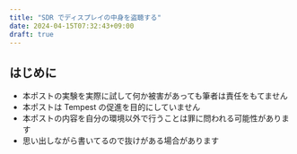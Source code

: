 ```yaml
---
title: "SDR でディスプレイの中身を盗聴する"
date: 2024-04-15T07:32:43+09:00
draft: true
---
```


## はじめに

- 本ポストの実験を実際に試して何か被害があっても筆者は責任をもてません
- 本ポストは Tempest の促進を目的にしていません
- 本ポストの内容を自分の環境以外で行うことは罪に問われる可能性があります
- 思い出しながら書いてるので抜けがある場合があります
